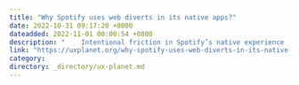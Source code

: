 ```yaml
---
title: "Why Spotify uses web diverts in its native apps?"
date: 2022-10-31 09:17:20 +0000
dateadded: 2022-11-01 00:00:54 +0000
description: "    Intentional friction in Spotify’s native experience  Continue reading on UX Planet »  "
link: "https://uxplanet.org/why-spotify-uses-web-diverts-in-its-native-apps-543d3f9baac3?source=rss----819cc2aaeee0---4"
category:
directory: _directory/ux-planet.md
---
```

